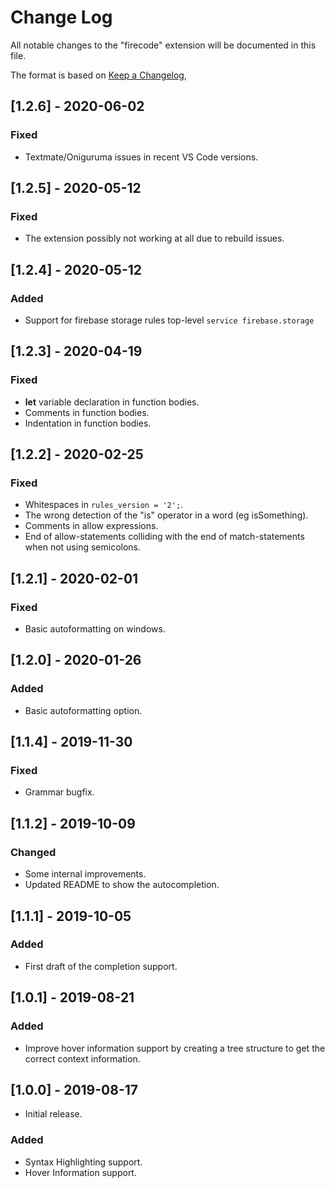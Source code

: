 # Change Log

All notable changes to the "firecode" extension will be documented in this file.

The format is based on [Keep a Changelog](https://keepachangelog.com/en/1.0.0/),

## [1.2.6] - 2020-06-02
### Fixed
- Textmate/Oniguruma issues in recent VS Code versions.

## [1.2.5] - 2020-05-12
### Fixed
- The extension possibly not working at all due to rebuild issues.

## [1.2.4] - 2020-05-12
### Added
- Support for firebase storage rules top-level `service firebase.storage`

## [1.2.3] - 2020-04-19
### Fixed
- **let** variable declaration in function bodies.
- Comments in function bodies.
- Indentation in function bodies.

## [1.2.2] - 2020-02-25
### Fixed
- Whitespaces in `rules_version = '2';`.
- The wrong detection of the "is" operator in a word (eg isSomething).
- Comments in allow expressions.
- End of allow-statements colliding with the end of match-statements when not using semicolons.

## [1.2.1] - 2020-02-01
### Fixed
- Basic autoformatting on windows.

## [1.2.0] - 2020-01-26
### Added
- Basic autoformatting option.

## [1.1.4] - 2019-11-30
### Fixed
- Grammar bugfix.

## [1.1.2] - 2019-10-09
### Changed
- Some internal improvements.
- Updated README to show the autocompletion.

## [1.1.1] - 2019-10-05
### Added
- First draft of the completion support.

## [1.0.1] - 2019-08-21
### Added
- Improve hover information support by creating a tree structure to get the correct context information.

## [1.0.0] - 2019-08-17
- Initial release.

### Added
- Syntax Highlighting support.
- Hover Information support.
